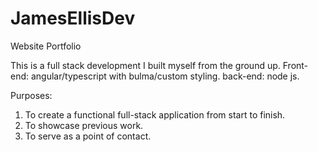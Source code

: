 # JamesEllisDev
Website Portfolio

This is a full stack development I built myself from the ground up.
Front-end: angular/typescript with bulma/custom styling.
back-end: node js.

Purposes:

1. To create a functional full-stack application from start to finish.
2. To showcase previous work.
3. To serve as a point of contact.
